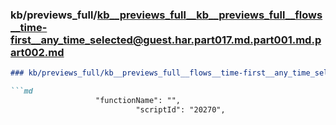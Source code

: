 ### kb/previews_full/kb__previews_full__kb__previews_full__flows__time-first__any_time_selected@guest.har.part017.md.part001.md.part002.md

```md
### kb/previews_full/kb__previews_full__flows__time-first__any_time_selected@guest.har.part017.md.part001.md (part 002)

```md
                   "functionName": "",
                            "scriptId": "20270",
         
```

```

```
